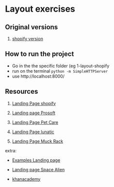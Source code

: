# Layout exercises

## Original versions

1. [shopify version](https://www.shopify.com/free-trial)

## How to run the project

- Go in the the specific folder (eg 1-layout-shopify
- run on the terminal `python -m SimpleHTTPServer`
- use http://localhost:8000/

## Resources

1. [Landing Page shopify](https://www.shopify.com/free-trial)

2. [Landing page Prosoft](http://kalanidhithemes.com/live-preview/landing-page/prosoft-software-landing-page-html/white-hero/index.html)

3. [Landing Page Pet Care](https://www.wix.com/website-template/view/html/2273?siteId=da59b090-5d88-4c40-9055-0ce3081c362a&metaSiteId=7053bc15-6955-4d8b-b04c-135dcc002652&originUrl=https%3A%2F%2Fwww.wix.com%2Fwebsite%2Ftemplates%2Fhtml%2Fbusiness%2Fpets-animals)

4. [Landing Page lunatic](http://quomodosoft.com/html/lunatic/lunatic/index-3.html)

5. [Landing Page Muck Rack](https://muckrack.com/)

extra:

- [Examples Landing page](https://blog.hubspot.com/marketing/landing-page-examples-list)

- [Landing page Space Alien](https://www.wix.com/website-template/view/html/1879?siteId=84fbba38-ed8f-4821-af64-79da3b062500&metaSiteId=633149cf-8fbe-40ac-a183-9d4762830524&originUrl=https%3A%2F%2Fwww.wix.com%2Fwebsite%2Ftemplates%2Fhtml%2Fbusiness%2Ftechnology-apps)
- [khanacademy](https://www.khanacademy.org/)
